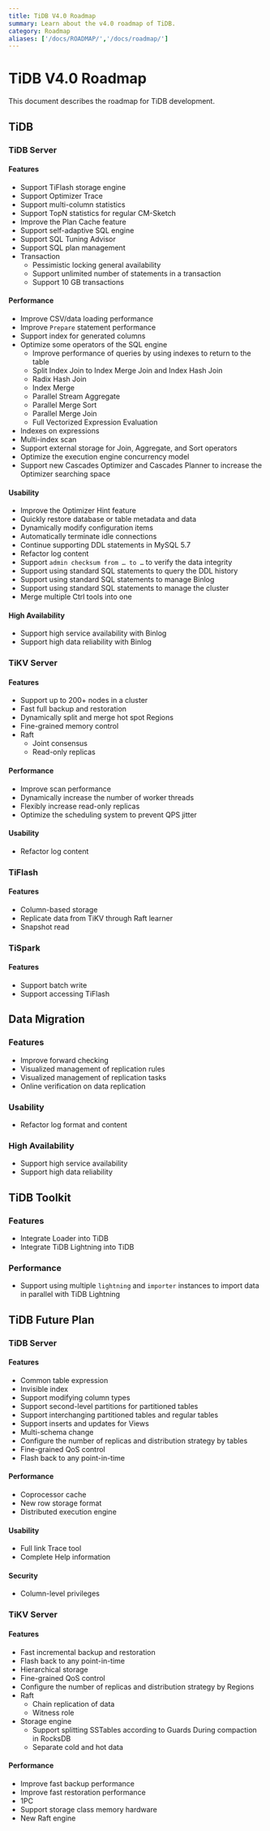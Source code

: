 ```yaml
---
title: TiDB V4.0 Roadmap
summary: Learn about the v4.0 roadmap of TiDB.
category: Roadmap
aliases: ['/docs/ROADMAP/','/docs/roadmap/']
---
```


<!-- markdownlint-disable MD001 -->

# TiDB V4.0 Roadmap

This document describes the roadmap for TiDB development.

## TiDB

### TiDB Server

#### Features

* Support TiFlash storage engine
* Support Optimizer Trace
* Support multi-column statistics
* Support TopN statistics for regular CM-Sketch
* Improve the Plan Cache feature
* Support self-adaptive SQL engine
* Support SQL Tuning Advisor
* Support SQL plan management
* Transaction
    + Pessimistic locking general availability
    + Support unlimited number of statements in a transaction
    + Support 10 GB transactions

#### Performance

* Improve CSV/data loading performance
* Improve `Prepare` statement performance
* Support index for generated columns
* Optimize some operators of the SQL engine
    + Improve performance of queries by using indexes to return to the table
    + Split Index Join to Index Merge Join and Index Hash Join
    + Radix Hash Join
    + Index Merge
    + Parallel Stream Aggregate
    + Parallel Merge Sort
    + Parallel Merge Join
    + Full Vectorized Expression Evaluation
* Indexes on expressions
* Multi-index scan
* Support external storage for Join, Aggregate, and Sort operators
* Optimize the execution engine concurrency model
* Support new Cascades Optimizer and Cascades Planner to increase the Optimizer searching space

#### Usability

* Improve the Optimizer Hint feature
* Quickly restore database or table metadata and data
* Dynamically modify configuration items
* Automatically terminate idle connections
* Continue supporting DDL statements in MySQL 5.7
* Refactor log content
* Support `admin checksum from … to …` to verify the data integrity
* Support using standard SQL statements to query the DDL history
* Support using standard SQL statements to manage Binlog
* Support using standard SQL statements to manage the cluster
* Merge multiple Ctrl tools into one

#### High Availability

* Support high service availability with Binlog
* Support high data reliability with Binlog

### TiKV Server

#### Features

* Support up to 200+ nodes in a cluster
* Fast full backup and restoration
* Dynamically split and merge hot spot Regions
* Fine-grained memory control
* Raft
    + Joint consensus
    + Read-only replicas

#### Performance

* Improve scan performance
* Dynamically increase the number of worker threads
* Flexibly increase read-only replicas
* Optimize the scheduling system to prevent QPS jitter

#### Usability

* Refactor log content

### TiFlash

#### Features

* Column-based storage
* Replicate data from TiKV through Raft learner
* Snapshot read

### TiSpark

#### Features

* Support batch write
* Support accessing TiFlash

## Data Migration

### Features

* Improve forward checking
* Visualized management of replication rules
* Visualized management of replication tasks
* Online verification on data replication

### Usability

* Refactor log format and content

### High Availability

* Support high service availability
* Support high data reliability

## TiDB Toolkit

### Features

* Integrate Loader into TiDB
* Integrate TiDB Lightning into TiDB

### Performance

* Support using multiple `lightning` and `importer` instances to import data in parallel with TiDB Lightning

## TiDB Future Plan

### TiDB Server

#### Features

* Common table expression
* Invisible index
* Support modifying column types
* Support second-level partitions for partitioned tables
* Support interchanging partitioned tables and regular tables
* Support inserts and updates for Views
* Multi-schema change
* Configure the number of replicas and distribution strategy by tables
* Fine-grained QoS control
* Flash back to any point-in-time

#### Performance

* Coprocessor cache
* New row storage format
* Distributed execution engine

#### Usability

* Full link Trace tool
* Complete Help information

#### Security

* Column-level privileges

### TiKV Server

#### Features

* Fast incremental backup and restoration
* Flash back to any point-in-time
* Hierarchical storage
* Fine-grained QoS control
* Configure the number of replicas and distribution strategy by Regions
* Raft
    + Chain replication of data
    + Witness role
* Storage engine
    + Support splitting SSTables according to Guards During compaction in RocksDB
    + Separate cold and hot data

#### Performance

* Improve fast backup performance
* Improve fast restoration performance
* 1PC
* Support storage class memory hardware
* New Raft engine
